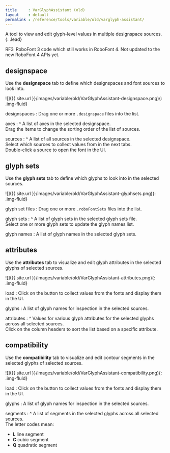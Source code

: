 ```yaml
---
title     : VarGlyphAssistant (old)
layout    : default
permalink : /reference/tools/variable/old/varglyph-assistant/
---
```


A tool to view and edit glyph-level values in multiple designspace sources.
{: .lead}

<span class="badge text-bg-warning rounded-0">RF3</span> RoboFont 3 code which still works in RoboFont 4. Not updated to the new RoboFont 4 APIs yet.  


designspace
-----------

Use the **designspace** tab to define which designspaces and font sources to look into.

![]({{ site.url }}/images/variable/old/VarGlyphAssistant-designspace.png){: .img-fluid}

designspaces
: Drag one or more `.designspace` files into the list.

axes
: ^
  A list of axes in the selected designspace.  
  Drag the items to change the sorting order of the list of sources.


sources
: ^
  A list of all sources in the selected designspace.  
  Select which sources to collect values from in the next tabs.  
  Double-click a source to open the font in the UI.


glyph sets
----------

Use the **glyph sets** tab to define which glyphs to look into in the selected sources.

![]({{ site.url }}/images/variable/old/VarGlyphAssistant-glyphsets.png){: .img-fluid}

glyph set files
: Drag one or more `.roboFontSets` files into the list.

glyph sets
: ^
  A list of glyph sets in the selected glyph sets file.  
  Select one or more glyph sets to update the glyph names list.

glyph names
: A list of glyph names in the selected glyph sets.


attributes
----------

Use the **attributes** tab to visualize and edit glyph attributes in the selected glyphs of selected sources.

![]({{ site.url }}/images/variable/old/VarGlyphAssistant-attributes.png){: .img-fluid}

load
: Click on the button to collect values from the fonts and display them in the UI.

glyphs
: A list of glyph names for inspection in the selected sources.

attributes
: ^
  Values for various glyph attributes for the selected glyphs across all selected sources.  
  Click on the column headers to sort the list based on a specific attribute.


compatibility
-------------

Use the **compatibility** tab to visualize and edit contour segments in the selected glyphs of selected sources.

![]({{ site.url }}/images/variable/old/VarGlyphAssistant-compatibility.png){: .img-fluid}

load
: Click on the button to collect values from the fonts and display them in the UI.

glyphs
: A list of glyph names for inspection in the selected sources.

segments
: ^
  A list of segments in the selected glyphs across all selected sources.  
  The letter codes mean:

  - **L** line segment
  - **C** cubic segment
  - **Q** quadratic segment
